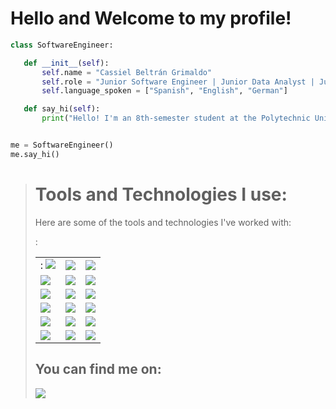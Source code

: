 # Hello and Welcome to my profile!

 ```python
class SoftwareEngineer:

    def __init__(self):
        self.name = "Cassiel Beltrán Grimaldo"
        self.role = "Junior Software Engineer | Junior Data Analyst | Junior DBA"
        self.language_spoken = ["Spanish", "English", "German"]

    def say_hi(self):
        print("Hello! I'm an 8th-semester student at the Polytechnic University of San Luis Potosí, Mexico.")


me = SoftwareEngineer()
me.say_hi()
```
> # Tools and Technologies I use:
> Here are some of the tools and technologies I've worked with:
> <table style="width:100%">
<tr>
<td>
 :
<img src="https://img.shields.io/badge/PowerBI-F2C811?style=for-the-badge&logo=Power%20BI&logoColor=white">
</td>
 :
<td>
<img src="https://img.shields.io/badge/Vue%20js-35495E?style=for-the-badge&logo=vuedotjs&logoColor=4FC08D">
</td>
<td>
<img src="https://img.shields.io/badge/Vuetify-1867C0?style=for-the-badge&logo=vuetify&logoColor=white">
</td>
</tr>
<tr>
<td>
<img src="https://img.shields.io/badge/JavaScript-323330?style=for-the-badge&logo=javascript&logoColor=F7DF1E">
</td>
<td>
<img src="https://img.shields.io/badge/PHP-777BB4?style=for-the-badge&logo=php&logoColor=white">
</td>
<td>
<img src="https://img.shields.io/badge/Python-FFD43B?style=for-the-badge&logo=python&logoColor=blue">
</td>
</tr>

<tr>
<td>
<img src="https://img.shields.io/badge/Google%20Sheets-34A853?style=for-the-badge&logo=google-sheets&logoColor=white">
</td>
<td>
<img src="https://img.shields.io/badge/GitHub-100000?style=for-the-badge&logo=github&logoColor=white">
</td>
<td>
<img src="https://img.shields.io/badge/Microsoft_Excel-217346?style=for-the-badge&logo=microsoft-excel&logoColor=white">
</td>
</tr>

<tr>
<td>
<img src="https://img.shields.io/badge/C%2B%2B-00599C?style=for-the-badge&logo=c%2B%2B&logoColor=white">
</td>
<td>
<img src="https://img.shields.io/badge/CSS3-1572B6?style=for-the-badge&logo=css3&logoColor=white">
</td>
<td>
<img src="https://img.shields.io/badge/HTML5-E34F26?style=for-the-badge&logo=html5&logoColor=white">
</td>
</tr>

<tr>
<td>
<img src="https://img.shields.io/badge/C-00599C?style=for-the-badge&logo=c&logoColor=white">
</td>
<td>
<img src="https://img.shields.io/badge/MySQL-005C84?style=for-the-badge&logo=mysql&logoColor=white">
</td>
<td>
<img src="https://img.shields.io/badge/PostgreSQL-316192?style=for-the-badge&logo=postgresql&logoColor=white">
</td>
</tr>

<tr>
<td>
<img src="https://img.shields.io/badge/Microsoft%20SQL%20Server-CC2927?style=for-the-badge&logo=microsoft%20sql%20server&logoColor=white">
</td>
<td>
<img src="https://img.shields.io/badge/Figma-F24E1E?style=for-the-badge&logo=figma&logoColor=white">
</td>
<td>
<img src="https://img.shields.io/badge/Sqlite-003B57?style=for-the-badge&logo=sqlite&logoColor=white">
</td>
</tr>
</table>

You can find me on:
---
<a href="https://www.linkedin.com/in/cassiel-beltr%C3%A1n-grimaldo-5472b422a/"> 
<img src="https://img.shields.io/badge/LinkedIn-0077B5?style=for-the-badge&logo=linkedin&logoColor=white">
</a>
